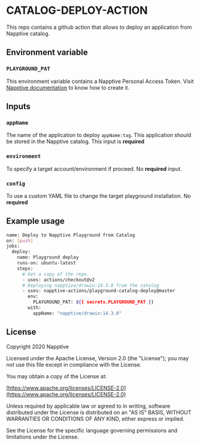 # CATALOG-DEPLOY-ACTION

This repo contains a github action that allows to deploy an application from Napptive catalog.

## Environment variable

### `PLAYGROUND_PAT`

This environment variable contains a Napptive Personal Access Token. Visit [Napptive documentation](https://docs.napptive.com/guides/Using_personal_access_tokens.html) to know how to create it.

## Inputs

### `appName`

The name of the application to deploy `appName:tag`. This application should be stored in the Napptive catalog. This input is __required__

### `environment`

To specify a target account/environment if proceed. No __required__ input.

### `config`

To use a custom YAML file to change the target playground installation. No __required__

## Example usage

```bash
name: Deploy to Napptive Playground from Catalog
on: [push]
jobs:
  deploy:
    name: Playground deploy
    runs-on: ubuntu-latest
    steps:
      # Get a copy of the repo.
      - uses: actions/checkout@v2
      # Deploying napptive/drawio:14.3.0 from the catalog
      - uses: napptive-actions/playground-catalog-deploy@master
        env:
          PLAYGROUND_PAT: ${{ secrets.PLAYGROUND_PAT }}
        with:
          appName: "napptive/drawio:14.3.0"

```

## License

Copyright 2020 Napptive

Licensed under the Apache License, Version 2.0 (the "License"); you may not use this file except in compliance with the License.

You may obtain a copy of the License at:

[https://www.apache.org/licenses/LICENSE-2.0](https://www.apache.org/licenses/LICENSE-2.0)

Unless required by applicable law or agreed to in writing, software distributed under the License is distributed on an "AS IS" BASIS, WITHOUT WARRANTIES OR CONDITIONS OF ANY KIND, either express or implied.

See the License for the specific language governing permissions and limitations under the License.